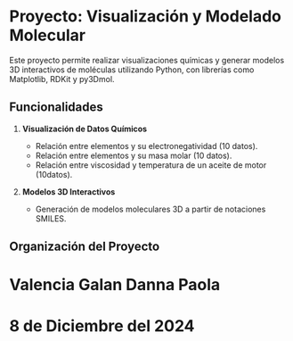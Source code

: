 # Proyecto: Visualización y Modelado Molecular

Este proyecto permite realizar visualizaciones químicas y generar modelos 3D interactivos de moléculas utilizando Python, con librerías como Matplotlib, RDKit y py3Dmol.

## Funcionalidades

1. **Visualización de Datos Químicos**
   - Relación entre elementos y su electronegatividad (10 datos).
   - Relación entre elementos y su masa molar (10 datos).
   - Relación entre viscosidad y temperatura de un aceite de motor (10datos).

2. **Modelos 3D Interactivos**
   - Generación de modelos moleculares 3D a partir de notaciones SMILES.

## Organización del Proyecto
# Valencia Galan Danna Paola
# 8 de Diciembre del 2024
